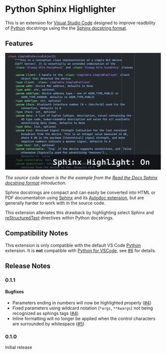 # Python Sphinx Highlighter

This is an extension for [Visual Studio Code](https://code.visualstudio.com/) designed to improve readbility of [Python](https://www.python.org/) docstrings using the the [Sphinx docstring format](https://sphinx-rtd-tutorial.readthedocs.io/en/latest/docstrings.html).

## Features

![Sphinx docstring highlight comparison](images/comparison.gif)

*The source code shown is the the example from the [Read the Docs Sphinx docstring format](https://sphinx-rtd-tutorial.readthedocs.io/en/latest/docstrings.html#an-example-class-with-docstrings) introduction.*

Sphinx docstrings are compact and can easily be converted into HTML or PDF documentation using [Sphinx](https://www.sphinx-doc.org/) and its [Autodoc extension](https://www.sphinx-doc.org/en/master/usage/quickstart.html#autodoc), but are generally harder to work with in the source code.

This extension alleviates this drawback by highlighting select Sphinx and [reStructuredText](https://docutils.sourceforge.io/rst.html) directives within Python docstrings.

## Compatibility Notes

This extension is only compatible with the default VS Code [Python](https://marketplace.visualstudio.com/items?itemName=ms-python.python) extension. It is **not** compatible with [Python for VSCode](https://marketplace.visualstudio.com/items?itemName=tht13.python), see [#6](https://github.com/leonhard-s/python-sphinx-highlighter/issues/6) for details.

## Release Notes

### 0.1.1

#### Bugfixes

- Parameters ending in numbers will now be highlighted properly ([#4](https://github.com/leonhard-s/python-sphinx-highlighter/issues/4))
- Fixed parameters using wildcard notation (`*args`, `**kwargs`) not being recognized as sphings tags ([#4](https://github.com/leonhard-s/python-sphinx-highlighter/issues/4))
- Inline formatting will no longer be applied when the control characters are surrounded by whitespace ([#5](https://github.com/leonhard-s/python-sphinx-highlighter/issues/5))

### 0.1.0

Initial release
